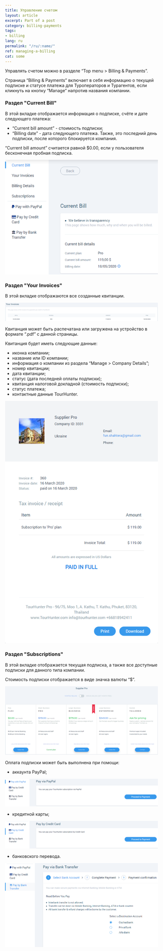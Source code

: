 ```yaml
---
title: Управление счетом
layout: article
excerpt: Part of a post
category: billing-payments
tags:
- billing
lang: ru
permalink: "/ru/:name/"
ref: managing-a-billing
cat: some
---
```


Управлять счетом можно в разделе “Top menu > Billing & Payments”.

Страница “Billing & Payments” включает в себя информацию о текущей подписке и статусе платежа для Туроператоров и Турагентов, если кликнуть на кнопку “Manage” напротив названия компании.

### **Раздел "Current Bill"**

В этой вкладке отображается информация о подписке, счёте и дате следующего платежа:
- “Current bill amount” - стоимость подписки;
- “Billing date” - дата следующего платежа. Также, это последний день подписки, после которого блокируется компания.

“Current bill amount” считается равной $0.00, если у пользователя бесконечная пробная подписка.

![Managing_a_billing1](/assets/images/managing_a_billing1.png)

### **Раздел "Your Invoices"**

В этой вкладке отображаются все созданные квитанции.

![Managing_a_billing2](/assets/images/managing_a_billing2.png)

Квитанция может быть распечатана или загружена на устройство в формате “.pdf” с данной страницы.

Квитанция будет иметь следующие данные:
- иконка компании;
- название или ID компании;
- информация о компании из раздела “Manage > Company Details”;
- номер квитанции;
- дата квитанции;
- статус (дата последней оплаты подписки);
- квитанция налоговой докладной (стоимость подписки);
- статус платежа;
- контактные данные TourHunter.

![Managing_a_billing3](/assets/images/managing_a_billing3.png)

### **Раздел "Subscriptions"**

В этой вкладке отображается текущая подписка, а также все доступные подписки для данного типа компании.

Стоимость подписки отображается в виде значка валюты “$”.

![Managing_a_billing4](/assets/images/managing_a_billing4.png)

Оплата подписки может быть выполнена при помощи:

- аккаунта PayPal;

![Managing_a_billing5](/assets/images/managing_a_billing5.png)

- кредитной карты;

![Managing_a_billing6](/assets/images/managing_a_billing6.png)

- банковского перевода.

![Managing_a_billing7](/assets/images/managing_a_billing7.png)
